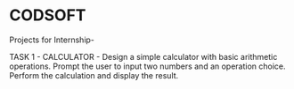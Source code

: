 # CODSOFT
Projects for Internship- 

TASK 1 - CALCULATOR - 
Design a simple calculator with basic arithmetic operations.
Prompt the user to input two numbers and an operation choice.
Perform the calculation and display the result.
